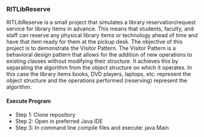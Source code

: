 ### RITLibReserve

RITLibReserve is a small project that simulates a library reservation/request service for library items in advance. This means that students, faculty, and staff can reserve any physical library items or technology ahead of time and have that item ready for them at the pickup desk. The objective of this project is to demonstrate the Visitor Pattern. The Visitor Pattern is a behavioral design pattern that allows for the addition of new operations to existing classes without modifying their structure. It achieves this by separating the algorithm from the object structure on which it operates. In this case the library items books, DVD players, laptops, etc. represent the object structure and the operations performed (reserving) represent the algorithm.

#### Execute Program
* Step 1: Clone repository
* Step 2: Open in preferred Java IDE
* Step 3: In command line compile files and execute: java Main

[//]: # (![img.png]&#40;img.png&#41;)